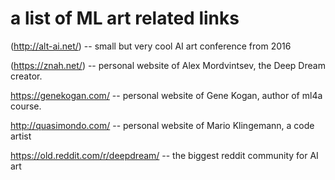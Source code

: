 # a list of ML art related links

(http://alt-ai.net/) -- small but very cool AI art conference from 2016

(https://znah.net/) -- personal website of Alex Mordvintsev, the Deep Dream creator.

https://genekogan.com/ -- personal website of Gene Kogan, author of ml4a course.

http://quasimondo.com/ -- personal website of Mario Klingemann, a code artist


https://old.reddit.com/r/deepdream/ -- the biggest reddit community for AI art
